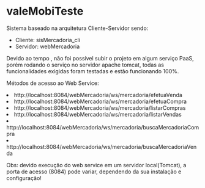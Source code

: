 # valeMobiTeste

Sistema baseado na arquitetura Cliente-Servidor sendo:

<ul>
  <li>Cliente:  sisMercadoria_cli</li>
  <li>Servidor: webMercadoria</li>
</ul>

Devido ao tempo , não foi possível subir o projeto em algum serviço PaaS, porém rodando o serviço no servidor apache tomcat,
todas as funcionalidades exigidas foram testadas e estão funcionando 100%.

Métodos de acesso ao Web Service:

<li>http://localhost:8084/webMercadoria/ws/mercadoria/efetuaVenda</li>
<li>http://localhost:8084/webMercadoria/ws/mercadoria/efetuaCompra</li>
<li>http://localhost:8084/webMercadoria/ws/mercadoria/listarCompras</li>
<li>http://localhost:8084/webMercadoria/ws/mercadoria/listarVendas</li>
<li>http://localhost:8084/webMercadoria/ws/mercadoria/buscaMercadoriaCompra</li>
<li>http://localhost:8084/webMercadoria/ws/mercadoria/buscaMercadoriaVenda</li>

Obs: devido execução do web service em um servidor local(Tomcat), a porta de acesso (8084) pode variar,
dependendo da  sua instalação e configuração!
